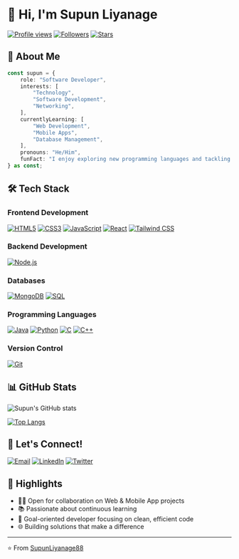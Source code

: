 # 👋 Hi, I'm Supun Liyanage
[![Profile views](https://komarev.com/ghpvc/?username=SupunLiyanage88&color=brightgreen&label=Profile%20views)](https://github.com/SupunLiyanage88)
[![Followers](https://img.shields.io/github/followers/SupunLiyanage88?label=Followers&style=social)](https://github.com/SupunLiyanage88)
[![Stars](https://img.shields.io/github/stars/SupunLiyanage88?label=Stars&style=social)](https://github.com/SupunLiyanage88)

## 🚀 About Me
```ts
const supun = {
    role: "Software Developer",
    interests: [
        "Technology",
        "Software Development",
        "Networking",
    ],
    currentlyLearning: [
        "Web Development",
        "Mobile Apps",
        "Database Management",
    ],
    pronouns: "He/Him",
    funFact: "I enjoy exploring new programming languages and tackling complex coding challenges!"
} as const;
```

## 🛠️ Tech Stack

### Frontend Development
[![HTML5](https://img.shields.io/badge/-HTML5-E34F26?style=flat-square&logo=html5&logoColor=white)]()
[![CSS3](https://img.shields.io/badge/-CSS3-1572B6?style=flat-square&logo=css3&logoColor=white)]()
[![JavaScript](https://img.shields.io/badge/-JavaScript-F7DF1E?style=flat-square&logo=javascript&logoColor=black)]()
[![React](https://img.shields.io/badge/-React-61DAFB?style=flat-square&logo=react&logoColor=black)]()
[![Tailwind CSS](https://img.shields.io/badge/-Tailwind_CSS-38B2AC?style=flat-square&logo=tailwind-css&logoColor=white)]()

### Backend Development
[![Node.js](https://img.shields.io/badge/-Node.js-339933?style=flat-square&logo=node.js&logoColor=white)]()

### Databases
[![MongoDB](https://img.shields.io/badge/-MongoDB-47A248?style=flat-square&logo=mongodb&logoColor=white)]()
[![SQL](https://img.shields.io/badge/-SQL-4479A1?style=flat-square&logo=mysql&logoColor=white)]()

### Programming Languages
[![Java](https://img.shields.io/badge/-Java-007396?style=flat-square&logo=java&logoColor=white)]()
[![Python](https://img.shields.io/badge/-Python-3776AB?style=flat-square&logo=python&logoColor=white)]()
[![C](https://img.shields.io/badge/-C-A8B9CC?style=flat-square&logo=c&logoColor=black)]()
[![C++](https://img.shields.io/badge/-C++-00599C?style=flat-square&logo=c%2B%2B&logoColor=white)]()

### Version Control
[![Git](https://img.shields.io/badge/-Git-F05032?style=flat-square&logo=git&logoColor=white)]()

## 📊 GitHub Stats
![Supun's GitHub stats](https://github-readme-stats.vercel.app/api?username=SupunLiyanage88&show_icons=true&theme=radical)

[![Top Langs](https://github-readme-stats.vercel.app/api/top-langs/?username=SupunLiyanage88&layout=compact&theme=radical)](https://github.com/SupunLiyanage88)

## 🤝 Let's Connect!
[![Email](https://img.shields.io/badge/-Email-D14836?style=flat-square&logo=gmail&logoColor=white)](mailto:liyanagesupun10@gmail.com)
[![LinkedIn](https://img.shields.io/badge/-LinkedIn-0077B5?style=flat-square&logo=linkedin&logoColor=white)]()
[![Twitter](https://img.shields.io/badge/-Twitter-1DA1F2?style=flat-square&logo=twitter&logoColor=white)]()

## 🌟 Highlights
- 👨‍💻 Open for collaboration on Web & Mobile App projects
- 📚 Passionate about continuous learning
- 🎯 Goal-oriented developer focusing on clean, efficient code
- 🌐 Building solutions that make a difference

---
⭐️ From [SupunLiyanage88](https://github.com/SupunLiyanage88)
